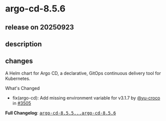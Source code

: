 # argo-cd-8.5.6

## release on 20250923
## description
## changes
A Helm chart for Argo CD, a declarative, GitOps continuous delivery tool for Kubernetes.

What's Changed

* fix(argo-cd): Add missing environment variable for v3.1.7 by <a class="user-mention notranslate" data-hovercard-type="user" data-hovercard-url="/users/yu-croco/hovercard" data-octo-click="hovercard-link-click" data-octo-dimensions="link_type:self" href="https://github.com/yu-croco">@yu-croco</a> in <a class="issue-link js-issue-link" data-error-text="Failed to load title" data-id="3444496280" data-permission-text="Title is private" data-url="https://github.com/argoproj/argo-helm/issues/3505" data-hovercard-type="pull_request" data-hovercard-url="/argoproj/argo-helm/pull/3505/hovercard" href="https://github.com/argoproj/argo-helm/pull/3505">#3505</a>

<strong>Full Changelog</strong>: <a class="commit-link" href="https://github.com/argoproj/argo-helm/compare/argo-cd-8.5.5...argo-cd-8.5.6"><tt>argo-cd-8.5.5...argo-cd-8.5.6</tt></a>

